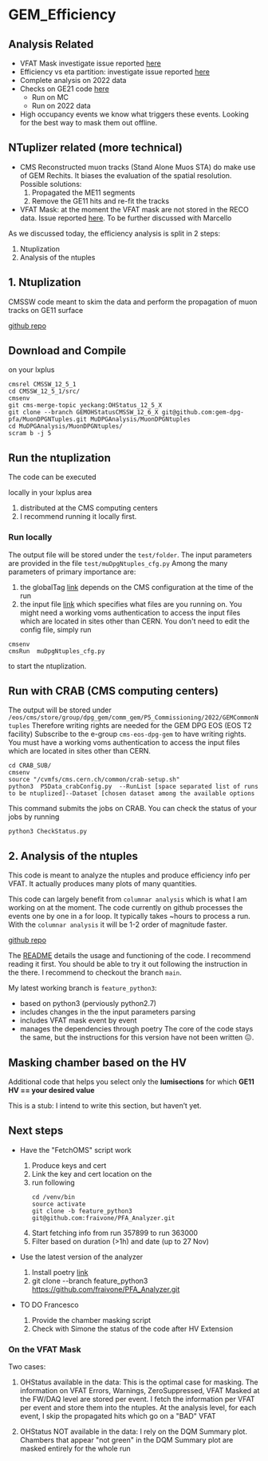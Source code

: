 # GEM_Efficiency
## Analysis Related
- VFAT Mask investigate issue reported [here](https://indico.cern.ch/event/1219126/contributions/5128191/attachments/2542791/4378236/FIvone_OpMeeting7Nov2022.pdf#page=12)
- Efficiency vs eta partition: investigate issue reported [here](https://indico.cern.ch/event/1213272/contributions/5150460/attachments/2556528/4406482/FIvone_32ndGEMWorkshop_GE11Efficiency.pdf#page=14)
- Complete analysis on 2022 data
- Checks on GE21 code [here](https://github.com/fraivone/PFA_Analyzer/tree/feature/GE21Only_and_python3)
  -  Run on MC
  - Run on 2022 data
- High occupancy events we know what triggers these events. Looking for the best way to mask them out offline.

## NTuplizer related (more technical)
- CMS Reconstructed muon tracks (Stand Alone Muos STA) do make use of GEM Rechits. It biases the evaluation of the spatial resolution. Possible solutions:
  1. Propagated the ME11 segments
  2. Remove the GE11 hits and re-fit the tracks
- VFAT Mask: at the moment the VFAT mask are not stored in the RECO data. Issue reported [here](https://indico.cern.ch/event/1213272/contributions/5150460/attachments/2556528/4406482/FIvone_32ndGEMWorkshop_GE11Efficiency.pdf#page=6). To be further discussed with Marcello

As we discussed today, the efficiency analysis is split in 2 steps:

1. Ntuplization
2. Analysis of the ntuples

## 1. Ntuplization
CMSSW code meant to skim the data and perform the propagation of muon tracks on GE11 surface

[github repo](https://github.com/gem-dpg-pfa/MuonDPGNTuples/tree/GEMOHStatusCMSSW_12_6_X)

## Download and Compile
on your lxplus

```
cmsrel CMSSW_12_5_1
cd CMSSW_12_5_1/src/ 
cmsenv
git cms-merge-topic yeckang:OHStatus_12_5_X
git clone --branch GEMOHStatusCMSSW_12_6_X git@github.com:gem-dpg-pfa/MuonDPGNTuples.git MuDPGAnalysis/MuonDPGNtuples
cd MuDPGAnalysis/MuonDPGNtuples/
scram b -j 5
```
## Run the ntuplization
The code can be executed 

locally in your lxplus area
1. distributed at the CMS computing centers
2. I recommend running it locally first.

### Run locally
The output file will be stored under the `test/folder`. 
The input parameters are provided in the file `test/muDpgNtuples_cfg.py`
Among the many parameters of primary importance are:

1. the globalTag [link](https://github.com/gem-dpg-pfa/MuonDPGNTuples/blob/21a2aa3921046fedcb1ed6943beb97960e471f5e/test/muDpgNtuples_cfg.py#L12) depends on the CMS configuration at the time of the run
2. the input file [link](https://github.com/gem-dpg-pfa/MuonDPGNTuples/blob/21a2aa3921046fedcb1ed6943beb97960e471f5e/test/muDpgNtuples_cfg.py#L93) which specifies what files are you running on. You might need a working voms authentication to access the input files which are located in sites other than CERN.
You don't need to edit the config file, simply run
```
cmsenv
cmsRun  muDpgNtuples_cfg.py
```
to start the ntuplization. 

## Run with CRAB (CMS computing centers)
The output will be stored under `/eos/cms/store/group/dpg_gem/comm_gem/P5_Commissioning/2022/GEMCommonNtuples`
Therefore writing rights are needed for the GEM DPG EOS (EOS T2 facility)
Subscribe to the e-group `cms-eos-dpg-gem` to have writing rights.
You must have a working voms authentication to access the input files which are located in sites other than CERN.

```
cd CRAB_SUB/
cmsenv
source "/cvmfs/cms.cern.ch/common/crab-setup.sh"
python3  P5Data_crabConfig.py  --RunList [space separated list of runs to be ntuplized]--Dataset [chosen dataset among the available options
```
This command submits the jobs on CRAB. You can check the status of your jobs by running
```
python3 CheckStatus.py
```

## 2. Analysis of the ntuples
This code is meant to analyze the ntuples and produce efficiency info per VFAT.
It actually produces many plots of many quantities. 

This code can largely benefit from `columnar analysis` which is what I am working on at the moment. 
The code currently on github processes the events one by one in a for loop. It typically takes ~hours to process a run.
With the `columnar analysis` it will be 1-2 order of magnitude faster. 

[github repo](https://github.com/fraivone/PFA_Analyzer/tree/main)

The [README](https://github.com/fraivone/PFA_Analyzer/tree/main#readme) details the usage and functioning of the code.
I recommend reading it first. You should be able to try it out following the instruction in the there.
I recommend to checkout the branch `main`.

My latest working branch is `feature_python3`:

- based on python3 (perviously python2.7)
- includes changes in the the input parameters parsing
- includes VFAT mask event by event
- manages the dependencies through poetry
The core of the code stays the same, but the instructions for this version have not been written :confounded:.

## Masking chamber based on the HV
Additional code that helps you select only the **lumisections** for which **GE11 HV == your desired value**

This is a stub: I intend to write this section, but haven’t yet.

## Next steps

- Have the "FetchOMS" script work
  1. Produce keys and cert
  2. Link the key and cert location on the
  3. run following 
     ``` 
     cd /venv/bin 
     source activate
     git clone -b feature_python3 git@github.com:fraivone/PFA_Analyzer.git
     ```
  4. Start fetching info from run 357899 to run 363000
  5. Filter based on duration (>1h) and date (up to 27 Nov)
- Use the latest version of the analyzer
  1. Install poetry [link](https://python-poetry.org/docs/)
  2. git clone --branch feature_python3 https://github.com/fraivone/PFA_Analyzer.git

- TO DO Francesco 

  1. Provide the chamber masking script
  2. Check with Simone the status of the code after HV Extension

### On the VFAT Mask
Two cases:

1. OHStatus available in the data:
This is the optimal case for masking. The information on VFAT Errors, Warnings, ZeroSuppressed, VFAT Masked at the FW/DAQ level are stored per event.
I fetch the information per VFAT per event and store them into the ntuples. 
At the analysis level, for each event, I skip the propagated hits which go on a "BAD" VFAT

2. OHStatus NOT available in the data:
I rely on the DQM Summary plot. Chambers that appear "not green" in the DQM Summary plot are masked entirely for the whole run
